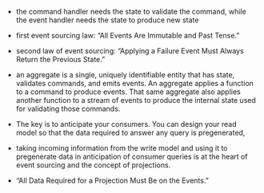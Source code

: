 - the command handler needs the state to validate the command, while the event handler needs the state to produce new state

- first event sourcing law: “All Events Are Immutable and Past Tense.”

- second law of event sourcing: “Applying a Failure Event Must Always Return the Previous State.”

- an aggregate is a single, uniquely identifiable entity that has state, validates commands, and emits events. An aggregate applies a function to a command to
produce events. That same aggregate also applies another function to a stream of events to produce the internal state used for validating those commands.

- The key is to anticipate your consumers.  You can design your read model so that the data required to answer any query is pregenerated,

- taking incoming information from the write model and using it to pregenerate data in anticipation of consumer queries is at the heart of event sourcing and the concept of projections.

- “All Data Required for a Projection Must Be on the Events.”